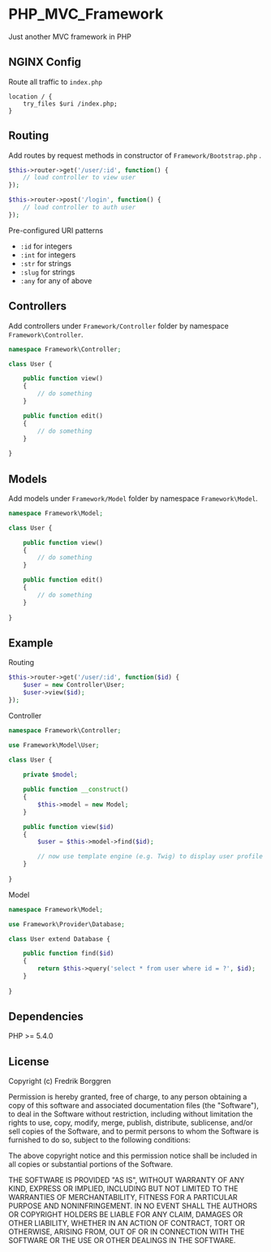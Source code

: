 # PHP_MVC_Framework
Just another MVC framework in PHP

## NGINX Config
Route all traffic to `index.php` 

```nginx
location / {
    try_files $uri /index.php;
}
```

## Routing
Add routes by request methods in constructor of `Framework/Bootstrap.php` .

```php
$this->router->get('/user/:id', function() {
    // load controller to view user
});

$this->router->post('/login', function() {
    // load controller to auth user
});
```

Pre-configured URI patterns

* `:id` for integers
* `:int` for integers
* `:str` for strings
* `:slug` for strings
* `:any` for any of above

## Controllers
Add controllers under `Framework/Controller` folder by namespace `Framework\Controller`.

```php
namespace Framework\Controller;

class User {

    public function view()
    {
        // do something
    }

    public function edit()
    {
        // do something
    }
    
}
```

## Models
Add models under `Framework/Model` folder by namespace `Framework\Model`.

```php
namespace Framework\Model;

class User {

    public function view()
    {
        // do something
    }

    public function edit()
    {
        // do something
    }
    
}
```

## Example

Routing

```php
$this->router->get('/user/:id', function($id) {
    $user = new Controller\User;
    $user->view($id);
});
```

Controller

```php
namespace Framework\Controller;

use Framework\Model\User;

class User {
    
    private $model;

    public function __construct()
    {
        $this->model = new Model;
    }

    public function view($id)
    {
        $user = $this->model->find($id);

        // now use template engine (e.g. Twig) to display user profile with data
    }
    
}
```

Model

```php
namespace Framework\Model;

use Framework\Provider\Database;

class User extend Database {

    public function find($id)
    {
        return $this->query('select * from user where id = ?', $id);
    }
    
}
```

## Dependencies

PHP >= 5.4.0

## License

Copyright (c) Fredrik Borggren

Permission is hereby granted, free of charge, to any person obtaining a copy of this software and associated documentation files (the "Software"), to deal in the Software without restriction, including without limitation the rights to use, copy, modify, merge, publish, distribute, sublicense, and/or sell copies of the Software, and to permit persons to whom the Software is furnished to do so, subject to the following conditions:

The above copyright notice and this permission notice shall be included in all copies or substantial portions of the Software.

THE SOFTWARE IS PROVIDED "AS IS", WITHOUT WARRANTY OF ANY KIND, EXPRESS OR IMPLIED, INCLUDING BUT NOT LIMITED TO THE WARRANTIES OF MERCHANTABILITY, FITNESS FOR A PARTICULAR PURPOSE AND NONINFRINGEMENT. IN NO EVENT SHALL THE AUTHORS OR COPYRIGHT HOLDERS BE LIABLE FOR ANY CLAIM, DAMAGES OR OTHER LIABILITY, WHETHER IN AN ACTION OF CONTRACT, TORT OR OTHERWISE, ARISING FROM, OUT OF OR IN CONNECTION WITH THE SOFTWARE OR THE USE OR OTHER DEALINGS IN THE SOFTWARE.
